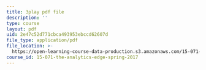 ```yaml
---
title: 3play pdf file
description: ''
type: course
layout: pdf
uid: 2e47c52d771cbca493953ebccd62607d
file_type: application/pdf
file_location: >-
  https://open-learning-course-data-production.s3.amazonaws.com/15-071-the-analytics-edge-spring-2017/2e47c52d771cbca493953ebccd62607d_DU0_NM0mZPE.pdf
course_id: 15-071-the-analytics-edge-spring-2017
---
```

